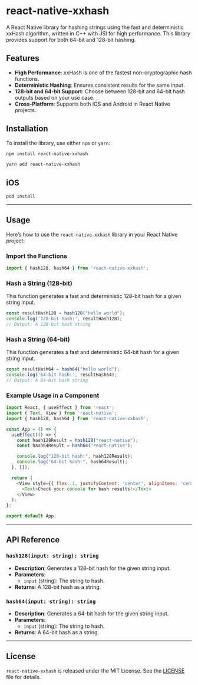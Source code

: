 # react-native-xxhash

A React Native library for hashing strings using the fast and deterministic xxHash algorithm, written in C++ with JSI for high performance. This library provides support for both 64-bit and 128-bit hashing.


## Features

- **High Performance**: xxHash is one of the fastest non-cryptographic hash functions.
- **Deterministic Hashing**: Ensures consistent results for the same input.
- **128-bit and 64-bit Support**: Choose between 128-bit and 64-bit hash outputs based on your use case.
- **Cross-Platform**: Supports both iOS and Android in React Native projects.

## Installation

To install the library, use either `npm` or `yarn`:

```sh
npm install react-native-xxhash
```

```sh
yarn add react-native-xxhash
```

## iOS
```sh
pod install
```

---

## Usage

Here’s how to use the `react-native-xxhash` library in your React Native project:

### Import the Functions
```javascript
import { hash128, hash64 } from 'react-native-xxhash';
```

### Hash a String (128-bit)
This function generates a fast and deterministic 128-bit hash for a given string input.

```javascript
const resultHash128 = hash128("hello world");
console.log('128-bit hash:', resultHash128);
// Output: A 128-bit hash string
```

### Hash a String (64-bit)
This function generates a fast and deterministic 64-bit hash for a given string input.

```javascript
const resultHash64 = hash64("hello world");
console.log('64-bit hash:', resultHash64);
// Output: A 64-bit hash string
```

### Example Usage in a Component
```javascript
import React, { useEffect } from 'react';
import { Text, View } from 'react-native';
import { hash128, hash64 } from 'react-native-xxhash';

const App = () => {
  useEffect(() => {
    const hash128Result = hash128("react-native");
    const hash64Result = hash64("react-native");

    console.log("128-bit hash:", hash128Result);
    console.log("64-bit hash:", hash64Result);
  }, []);

  return (
    <View style={{ flex: 1, justifyContent: 'center', alignItems: 'center' }}>
      <Text>Check your console for hash results!</Text>
    </View>
  );
};

export default App;
```

---

## API Reference

### `hash128(input: string): string`
- **Description**: Generates a 128-bit hash for the given string input.
- **Parameters**:
  - `input` (string): The string to hash.
- **Returns**: A 128-bit hash as a string.

### `hash64(input: string): string`
- **Description**: Generates a 64-bit hash for the given string input.
- **Parameters**:
  - `input` (string): The string to hash.
- **Returns**: A 64-bit hash as a string.

---

## License

`react-native-xxhash` is released under the MIT License. See the [LICENSE](LICENSE) file for details.
